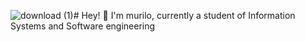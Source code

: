 
![download (1)](https://github.com/user-attachments/assets/357823d9-6e68-4c13-8031-3cea4a421dd8)# Hey! 🐻
I'm murilo, currently a student of Information Systems and Software engineering



